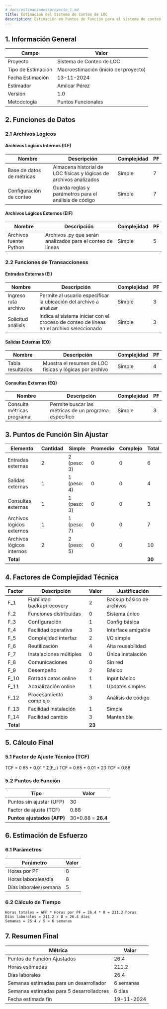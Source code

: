 ```yaml
---
# docs/estimaciones/proyecto_1.md
title: Estimación del Sistema de Conteo de LOC
description: Estimación en Puntos de Función para el sistema de conteo de líneas de código
---
```


## 1. Información General

| Campo | Valor |
|-------|-------|
| Proyecto | Sistema de Conteo de LOC |
| Tipo de Estimación | Macroestimación (inicio del proyecto) |
| Fecha Estimación | 13-11-2024 |
| Estimador | Amílcar Pérez |
| Versión | 1.0 |
| Metodología | Puntos Funcionales |

## 2. Funciones de Datos

### 2.1 Archivos Lógicos 
#### Archivos Lógicos Internos (ILF)
| Nombre | Descripción | Complejidad | PF |
|--------|-------------|-------------|------|
| Base de datos de métricas | Almacena historial de LOC físicas y lógicas de archivos analizados | Simple | 7 |
| Configuración de conteo | Guarda reglas y parámetros para el análisis de código | Simple | 7 |

#### Archivos Lógicos Externos (EIF)
| Nombre | Descripción | Complejidad | PF |
|--------|-------------|-------------|------|
| Archivos fuente Python | Archivos .py que serán analizados para el conteo de líneas | Simple | 5 |

### 2.2 Funciones de Transaccioness
#### Entradas Externas (EI)
| Nombre | Descripción | Complejidad | PF |
|--------|-------------|-------------|------|
| Ingreso ruta archivo | Permite al usuario especificar la ubicación del archivo a analizar | Simple | 3 |
| Solicitud análisis | Indica al sistema iniciar con el proceso de conteo de líneas en el archivo seleccionado | Simple | 3 |

#### Salidas Externas (EO)
| Nombre | Descripción | Complejidad | PF |
|--------|-------------|-------------|------|
| Tabla resultados | Muestra el resumen de LOC físicas y lógicas por archivo | Simple | 4 |

#### Consultas Externas (EQ)
| Nombre | Descripción | Complejidad | PF |
|--------|-------------|-------------|------|
| Consulta métricas programa | Permite buscar las métricas de un programa específico | Simple | 3 |

## 3. Puntos de Función Sin Ajustar

| Elemento | Cantidad | Simple | Promedio | Complejo | Total |
|----------|----------|---------|-----------|-----------|--------|
| Entradas externas | 2 | 2 (peso: 3) | 0 | 0 | 6 |
| Salidas externas | 1 | 1 (peso: 4) | 0 | 0 | 4 |
| Consultas externas | 1 | 1 (peso: 3) | 0 | 0 | 3 |
| Archivos lógicos externos | 1 | 1 (peso: 7) | 0 | 0 | 7 |
| Archivos lógicos internos | 2 | 2 (peso: 5) | 0 | 0 | 10 |
| **Total** | | | | | **30** |

## 4. Factores de Complejidad Técnica

| Factor | Descripción | Valor | Justificación |
|--------|-------------|-------|---------------|
| F_1 | Fiabilidad backup/recovery | 2 | Backup básico de archivos |
| F_2 | Funciones distribuidas | 0 | Sistema único |
| F_3 | Configuración | 1 | Config básica |
| F_4 | Facilidad operativa | 3 | Interface amigable |
| F_5 | Complejidad interfaz | 2 | I/O simple |
| F_6 | Reutilización | 4 | Alta reusabilidad |
| F_7 | Instalaciones múltiples | 0 | Única instalación |
| F_8 | Comunicaciones | 0 | Sin red |
| F_9 | Desempeño | 2 | Básico |
| F_10 | Entrada datos online | 1 | Input básico |
| F_11 | Actualización online | 1 | Updates simples |
| F_12 | Procesamiento complejo | 3 | Análisis de código |
| F_13 | Facilidad instalación | 1 | Simple |
| F_14 | Facilidad cambio | 3 | Mantenible |
| **Total** | | **23** | |

## 5. Cálculo Final

### 5.1 Factor de Ajuste Técnico (TCF)
TCF = 0.65 + 0.01 * Σ(F_i) TCF = 0.65 + 0.01 * 23 TCF = 0.88

### 5.2 Puntos de Función
| Tipo | Valor |
|------|--------|
| Puntos sin ajustar (UFP) | 30 |
| Factor de ajuste (TCF) | 0.88 |
| **Puntos ajustados (AFP)** | 30*0.88 = **26.4** |

## 6. Estimación de Esfuerzo

### 6.1 Parámetros
| Parámetro | Valor |
|-----------|--------|
| Horas por PF | 8 |
| Horas laborales/día | 8 |
| Días laborales/semana | 5 |

### 6.2 Cálculo de Tiempo
```
Horas totales = AFP * Horas por PF = 26.4 * 8 = 211.2 horas
Días laborales = 211.2 / 8 = 26.4 días
Semanas = 26.4 / 5 ≈ 6 semanas
```

## 7. Resumen Final

| Métrica | Valor |
|---------|--------|
| Puntos de Función Ajustados | 26.4 |
| Horas estimadas | 211.2 |
| Días laborales | 26.4 |
| Semanas estimadas para un desarrollador | 6 semanas |
| Semanas estimadas para 5 desarrolladores | 6 días |
| Fecha estimada fin | 19-11-2024 |